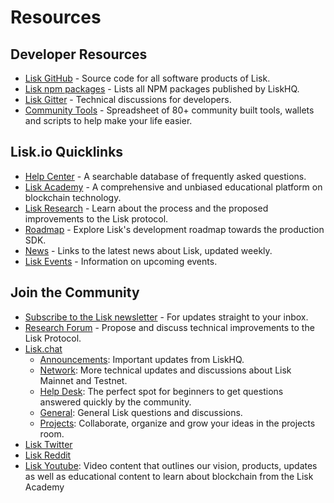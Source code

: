 # Resources

## Developer Resources

- [Lisk GitHub](https://github.com/LiskHQ) - Source code for all software products of Lisk.
- [Lisk npm packages](https://www.npmjs.com/~lisk) - Lists all NPM packages published by LiskHQ.
- [Lisk Gitter](https://gitter.im/LiskHQ/lisk) - Technical discussions for developers.
- [Community Tools](https://docs.google.com/spreadsheets/d/1EJ2ni5LBBNM43cCFkvQ7lYyAHeGm_cFwOQkfAqd-fQc/edit#gid=0) -  Spreadsheet of 80+ community built tools, wallets and scripts to help make your life easier.

## Lisk.io Quicklinks

- [Help Center](https://lisk.io/help-center) - A searchable database of frequently asked questions.
- [Lisk Academy](https://lisk.io/academy) - A comprehensive and unbiased educational platform on blockchain technology. 
- [Lisk Research](https://lisk.io/research) - Learn about the process and the proposed improvements to the Lisk protocol.
- [Roadmap](https://lisk.io/roadmap) - Explore Lisk's development roadmap towards the production SDK. 
- [News](https://blog.lisk.io/) - Links to the latest news about Lisk, updated weekly.
- [Lisk Events](https://lisk.io/events) - Information on upcoming events.

## Join the Community

- [Subscribe to the Lisk newsletter](https://mailchi.mp/lisk/newsletter) - For updates straight to your inbox.
- [Research Forum](https://research.lisk.io/) - Propose and discuss technical improvements to the Lisk Protocol.
- [Lisk.chat](https://lisk.chat/)
   - [Announcements](https://lisk.chat/channel/announcements): Important updates from LiskHQ.
   - [Network](https://lisk.chat/channel/network): More technical updates and discussions about Lisk Mainnet and Testnet.
   - [Help Desk](https://lisk.chat/channel/help-desk): The perfect spot for beginners to get questions answered quickly by the community.
   - [General](https://lisk.chat/channel/general): General Lisk questions and discussions.
   - [Projects](https://lisk.chat/channel/projects): Collaborate, organize and grow your ideas in the projects room.
- [Lisk Twitter](https://twitter.com/LiskHQ)
- [Lisk Reddit](https://www.reddit.com/r/Lisk/)
- [Lisk Youtube](https://www.youtube.com/channel/UCuqpGfg_bOQ8Ja4pj811PWg): Video content that outlines our vision, products, updates as well as educational content to learn about blockchain from the Lisk Academy

